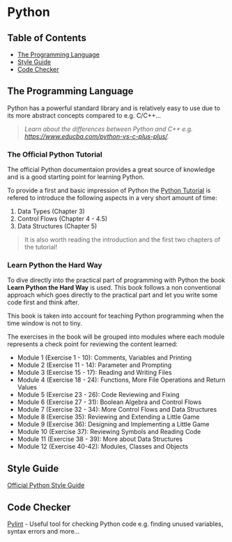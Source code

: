 # Python

## Table of Contents

* [The Programming Language](#the-programming-language)
* [Style Guide](#style-guide)
* [Code Checker](#code-checker)

## The Programming Language

Python has a powerful standard library and is relatively easy to use due to its more abstract concepts compared to e.g. C/C++...  

> _Learn about the differences between Python and C++ e.g. https://www.educba.com/python-vs-c-plus-plus/._

### The Official Python Tutorial

The official Python documentaion provides a great source of knowledge and is a good starting point for learning Python.

To provide a first and basic impression of Python the [Python Tutorial](https://docs.python.org/3/tutorial/index.html) is refered to introduce the following aspects in a very short amount of time:

1. Data Types (Chapter 3)
2. Control Flows (Chapter 4 - 4.5)
3. Data Structures (Chapter 5)

> It is also worth reading the introduction and the first two chapters of the tutorial!  

### Learn Python the Hard Way

To dive directly into the practical part of programming with Python the book __Learn Python the Hard Way__ is used. This book follows a non conventional approach which goes directly to the practical part and let you write some code first and think after.  

This book is taken into account for teaching Python programming when the time window is not to tiny.

The exercises in the book will be grouped into modules where each module represents a check point for reviewing the content learned:

* Module 1 (Exercise 1 - 10): Comments, Variables and Printing
* Module 2 (Exercise 11 - 14): Parameter and Prompting
* Module 3 (Exercise 15 - 17): Reading and Writing Files
* Module 4 (Exercise 18 - 24): Functions, More File Operations and Return Values
* Module 5 (Exercise 23 - 26): Code Reviewing and Fixing
* Module 6 (Exercise 27 - 31): Boolean Algebra and Control Flows
* Module 7 (Exercise 32 - 34): More Control Flows and Data Structures
* Module 8 (Exercise 35): Reviewing and Extending a Little Game
* Module 9 (Exercise 36): Designing and Implementing a Little Game
* Module 10 (Exercise 37): Reviewing Symbols and Reading Code
* Module 11 (Exercise 38 - 39): More about Data Structures
* Module 12 (Exercise 40-42): Modules, Classes and Objects

## Style Guide

[Official Python Style Guide](https://www.python.org/dev/peps/pep-0008/)

## Code Checker

[Pylint](https://www.pylint.org/) - Useful tool for checking Python code e.g. finding unused variables, syntax errors and more...  

